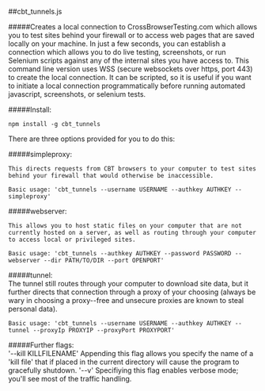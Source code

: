 ##cbt_tunnels.js 

#####Creates a local connection to CrossBrowserTesting.com which allows you to test sites behind your firewall or to access web pages that are saved locally on your machine. In just a few seconds, you can establish a connection which allows you to do live testing, screenshots, or run Selenium scripts against any of the internal sites you have access to.  This command line version uses WSS (secure websockets over https, port 443) to create the local connection.  It can be scripted, so it is useful if you want to initiate a local connection programmatically before running automated javascript, screenshots, or selenium tests.

#####Install:
	
	npm install -g cbt_tunnels

There are three options provided for you to do this:

#####simpleproxy:

	This directs requests from CBT browsers to your computer to test sites behind your firewall that would otherwise be inaccessible.

	Basic usage: 'cbt_tunnels --username USERNAME --authkey AUTHKEY --simpleproxy'

#####webserver:<br>

	This allows you to host static files on your computer that are not currently hosted on a server, as well as routing through your computer to access local or privileged sites.
	
	Basic usage: 'cbt_tunnels --authkey AUTHKEY --password PASSWORD --webserver --dir PATH/TO/DIR --port OPENPORT'

#####tunnel:<br>
	The tunnel still routes through your computer to download site data, but it further directs that connection through a proxy of your choosing (always be wary in choosing a proxy--free and unsecure proxies are known to steal personal data).

	Basic usage: 'cbt_tunnels --username USERNAME --authkey AUTHKEY --tunnel --proxyIp PROXYIP --proxyPort PROXYPORT'

#####Further flags:<br>
	'--kill KILLFILENAME'
		Appending this flag allows you specify the name of a 'kill file' that if placed in the current directory will cause the program to gracefully shutdown.
	'--v'
		Specifiying this flag enables verbose mode; you'll see most of the traffic handling.
